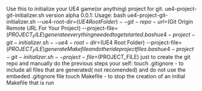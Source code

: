 Use this to initialize your UE4 game(or anything) project for git.
ue4-project-git-initializer.sh version alpha 0.0.1:
Usage:
    bash ue4-project-git-initializer.sh --ue4-root-dir=$(UE4 Root Folder) --git-repo-url=$(Git Origin Remote URL For Your Project) --project-file=$(PROJECT_FILE)
    generate everything needed to get started.
    bash ue4-project-git-initializer.sh --ue4-root-dir=$(UE4 Root Folder) --project-file=$(PROJECT_FILE)
    generate Makefile and other ide project files.
    bash ue4-project-git-initializer.sh --project-file=$(PROJECT_FILE)
just to create the git repo and manually do the previous steps your self:
    touch .gitignore - to include all files that are generated( not recomended) and do not use the embeded .gitignore file
    touch Makefile - to stop the creation of an initial Makefile that is run
